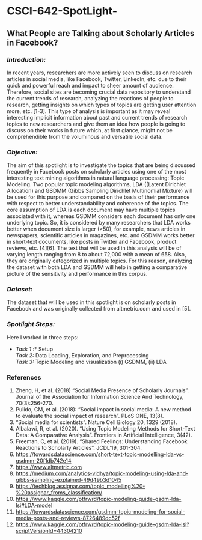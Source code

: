 # CSCI-642-SpotLight-
## What People are Talking about Scholarly Articles in Facebook? ##
### *Introduction:* ###
In recent years, researchers are more actively seen to discuss on research articles in social media, like Facebook, Twitter, LinkedIn, etc. due to their quick and powerful reach and impact to sheer amount of audience. Therefore, social sites are becoming crucial data repository to understand the current trends of research, analyzing the reactions of people to research, getting insights on which types of topics are getting user attention more, etc. [1-3]. This type of analysis is important as it may reveal interesting implicit information about past and current trends of research topics to new researchers and give them an idea how people is going to discuss on their works in future which, at first glance, might not be comprehendible from the voluminous and versatile social data.

### *Objective:* ###
The aim of this spotlight is to investigate the topics that are being discussed frequently in Facebook posts on scholarly articles using one of the most interesting text mining algorithms in natural language processing: Topic Modeling. Two popular topic modeling algorithms, LDA ((Latent Dirichlet Allocation) and GSDMM (Gibbs Sampling Dirichlet Multinomial Mixture) will be used for this purpose and compared on the basis of their performance with respect to better understandability and coherence of the topics. The core assumption of LDA is each document may have multiple topics associated with it, whereas GSDMM considers each document has only one underlying topic. So, it is considered by many researchers that LDA works better when document size is larger (>50), for example, news articles in newspapers, scientific articles in magazines, etc. and GSDMM works better in short-text documents, like posts in Twitter and Facebook, product reviews, etc. [4][6]. The text that will be used in this analysis will be of varying length ranging from 8 to about 72,000 with a mean of 658. Also, they are originally categorized in multiple topics. For this reason, analyzing the dataset with both LDA and GSDMM will help in getting a comparative picture of the sensitivity and performance in this corpus.

### *Dataset:* ###
The dataset that will be used in this spotlight is on scholarly posts in Facebook and was originally collected from altmetric.com and used in [5].

### *Spotlight Steps:* ###
Here I worked in three steps: <br>
* _Task 1_ :* Setup <br>
*Task 2:* Data Loading, Exploration, and Preprocessing <br>
*Task 3:* Topic Modeling and visualization (i) GSDMM, (ii) LDA 

### References ###
1. Zheng, H, et al. (2018) “Social Media Presence of Scholarly Journals”. Journal of the Association for Information Science And Technology, 70(3):256-270.
2. Pulido, CM, et al. (2018): “Social impact in social media: A new method to evaluate the social impact of research”. PLoS ONE, 13(8).
3. “Social media for scientists”. Nature Cell Biology 20, 1329 (2018).
4. Albalawi, R, et al. (2020). “Using Topic Modeling Methods for Short-Text Data: A Comparative Analysis”. Frontiers in Artificial Intelligence, 3(42).
5. Freeman, C, et al. (2019). “Shared Feelings: Understanding Facebook Reactions to Scholarly Articles”. JCDL’19, 301-304.
6. https://towardsdatascience.com/short-text-topic-modelling-lda-vs-gsdmm-20f1db742e14
7. https://www.altmetric.com
8. https://medium.com/analytics-vidhya/topic-modeling-using-lda-and-gibbs-sampling-explained-49d49b3d1045
9. https://techblog.assignar.com/topic_modelling%20-%20assignar_froms_classification/
10. https://www.kaggle.com/ptfrwrd/topic-modeling-guide-gsdm-lda-lsi#LDA-model
11. https://towardsdatascience.com/gsdmm-topic-modeling-for-social-media-posts-and-reviews-8726489dc52f
12. https://www.kaggle.com/ptfrwrd/topic-modeling-guide-gsdm-lda-lsi?scriptVersionId=44304210

